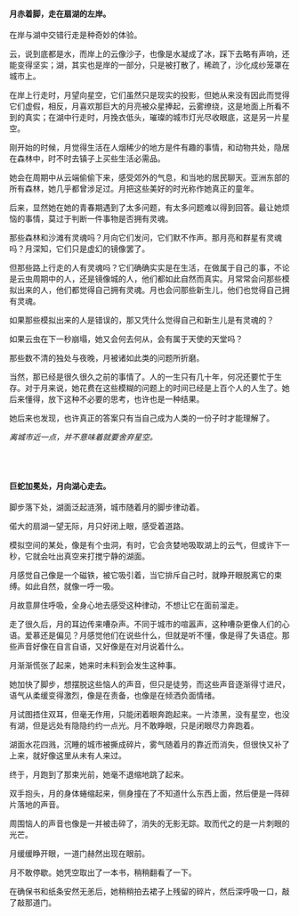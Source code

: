 #### 月赤着脚，走在扇湖的左岸。

在岸与湖中交错行走是种奇妙的体验。

云，说到底都是水，而岸上的云像沙子，也像是水凝成了冰，踩下去略有声响，还能变得坚实；湖，其实也是岸的一部分，只是被打散了，稀疏了，沙化成纱笼罩在城市上。

在岸上行走时，月望向星空，它们虽然只是现实的投影，但她从来没有因此而觉得它们虚假，相反，月喜欢那巨大的月亮被众星捧起，云雾缭绕，这是地面上所看不到的真实；在湖中行走时，月挽衣低头，璀璨的城市灯光尽收眼底，这是另一片星空。

刚开始的时候，月觉得生活在人烟稀少的地方是件有趣的事情，和动物共处，隐居在森林中，时不时去镇子上买些生活必需品。

她会在周期中从云端偷偷下来，感受郊外的气息，和当地的居民聊天。亚洲东部的所有森林，她几乎都曾涉足过。月把这些美好的时光称作她真正的童年。

后来，显然她在她的青春期遇到了太多问题，有太多问题难以得到回答。最让她烦恼的事情，莫过于判断一件事物是否拥有灵魂。

那些森林和沙滩有灵魂吗？月向它们发问，它们默不作声。那月亮和群星有灵魂吗？月深知，它们只是虚幻的镜像罢了。

但那些路上行走的人有灵魂吗？它们确确实实是在生活，在做属于自己的事，不论是云虫周期中的人，还是镜像城的人，他们都如此自然而真实。月常常会问那些模拟出来的人，他们都觉得自己拥有灵魂。月也会问那些新生儿，他们也觉得自己拥有灵魂。

如果那些模拟出来的人是错误的，那又凭什么觉得自己和新生儿是有灵魂的？

如果云虫在下一秒崩塌，她又会何去何从，会有属于天使的天堂吗？

那些数不清的独处与夜晚，月被诸如此类的问题所折磨。

当然，那已经是很久很久之前的事情了。人的一生只有几十年，何况还要忙于生存。对于月来说，她花费在这些模糊的问题上的时间已经是上百个人的人生了。她后来懂得，放下这种不必要的思考，也许也是一种结果。

她后来也发现，也许真正的答案只有当自己成为人类的一份子时才能理解了。

*离城市近一点，并不意味着就要舍弃星空。*

<br><br>

#### 巨蛇加冕处，月向湖心走去。

脚步落下处，湖面泛起涟漪，城市随着月的脚步律动着。

偌大的扇湖一望无际，月只好闭上眼，感受着道路。

模拟空间的某处，像是有个虫洞，有时，它会贪婪地吸取湖上的云气，但或许下一秒，它就会吐出真空来打搅宁静的湖面。

月感觉自己像是一个磁铁，被它吸引着，当它排斥自己时，就睁开眼脱离它的束缚。如此自然，就像一呼一吸。

月故意屏住呼吸，全身心地去感受这种律动，不想让它在面前溜走。

走了很久后，月的耳边传来嘈杂声。不同于城市的喧嚣声，这种嘈杂更像人们的心语。爱慕还是偏见？月感觉他们在说些什么，但就是听不懂，像是得了失语症。那些声音好像在自言自语，又好像是在对月说着什么。

月渐渐慌张了起来，她来时未料到会发生这种事。

她加快了脚步，想摆脱这些恼人的声音，但只是徒劳，而这些声音逐渐得寸进尺，语气从柔缓变得激烈，像是在责备，也像是在倾洒负面情绪。

月试图捂住双耳，但毫无作用，只能闭着眼奔跑起来。一片漆黑，没有星空，也没有湖，但是远处有隐隐约约一点光。月不敢睁眼，只是闭眼尽力奔跑着。

湖面水花四溅，沉睡的城市被撕成碎片，雾气随着月的靠近而消失，但很快又补了上来，就好像这里从未有人来过。

终于，月跑到了那束光前，她毫不退缩地跳了起来。

双手抱头，月的身体蜷缩起来，侧身撞在了不知道什么东西上面，然后便是一阵碎片落地的声音。

周围恼人的声音也像是一并被击碎了，消失的无影无踪。取而代之的是一片刺眼的光芒。

月缓缓睁开眼，一道门赫然出现在眼前。

月不敢停歇。她凭空取出了一本书，稍稍翻看了一下。

在确保书和纸条安然无恙后，她稍稍拍去裙子上残留的碎片，然后深呼吸一口，敲了敲那道门。
